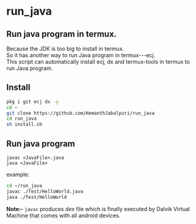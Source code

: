 # run_java
## Run java program in termux.
Because the JDK is too big to install in termux.  
So it has another way to run Java program in termux---ecj.  
This script can automatically install ecj, dx and termux-tools in termux to run Java program.  

## Install

```bash
pkg i git ecj dx -y
cd ~
git clone https://github.com/HemanthJabalpuri/run_java
cd run_java
sh install.sh
```

## Run java program
```
javac <JavaFile>.java
java <JavaFile>
```  

example:  
```bash
cd ~/run_java
javac ./Test/HelloWorld.java
java ./Test/HelloWorld
```

**Note:-** `javac` produces _dex_ file which is finally executed by Dalvik Virtual Machine that comes with all android devices.
